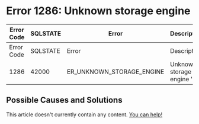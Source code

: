 
# Error 1286: Unknown storage engine


| Error Code | SQLSTATE | Error | Description |
| --- | --- | --- | --- |
| Error Code | SQLSTATE | Error | Description |
| 1286 | 42000 | ER_UNKNOWN_STORAGE_ENGINE | Unknown storage engine '%s' |




## Possible Causes and Solutions


This article doesn't currently contain any content. [You can help!](/en/writing-and-editing-knowledge-base-articles/)

